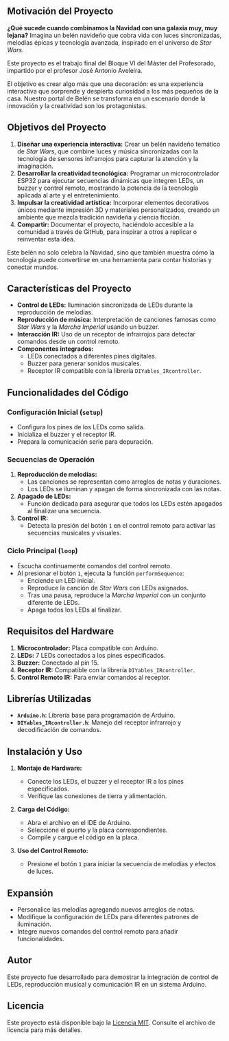 ## Motivación del Proyecto

**¿Qué sucede cuando combinamos la Navidad con una galaxia muy, muy lejana?** 
Imagina un belén navideño que cobra vida con luces sincronizadas, melodías épicas y tecnología avanzada, inspirado en el universo de *Star Wars*.  

Este proyecto  es el trabajo final del Bloque VI del Máster del Profesorado, impartido por el profesor José Antonio Aveleira.

El objetivo es crear algo más que una decoración: es una experiencia interactiva que sorprende y despierta curiosidad a los más pequeños de la casa. Nuestro portal de Belén se transforma en un escenario donde la innovación y la creatividad son los protagonistas.

## Objetivos del Proyecto

1. **Diseñar una experiencia interactiva:** Crear un belén navideño temático de *Star Wars*, que combine luces y música sincronizadas con la tecnología de sensores infrarrojos para capturar la atención y la imaginación.  
2. **Desarrollar la creatividad tecnológica:** Programar un microcontrolador ESP32 para ejecutar secuencias dinámicas que integren LEDs, un buzzer y control remoto, mostrando la potencia de la tecnología aplicada al arte y el entretenimiento.  
3. **Impulsar la creatividad artística:** Incorporar elementos decorativos únicos mediante impresión 3D y materiales personalizados, creando un ambiente que mezcla tradición navideña y ciencia ficción.  
4. **Compartir:** Documentar el proyecto, haciéndolo accesible a la comunidad a través de GitHub, para inspirar a otros a replicar o reinventar esta idea.  

Este belén no solo celebra la Navidad, sino que también muestra cómo la tecnología puede convertirse en una herramienta para contar historias y conectar mundos. 


## Características del Proyecto

- **Control de LEDs:** Iluminación sincronizada de LEDs durante la reproducción de melodías.
- **Reproducción de música:** Interpretación de canciones famosas como *Star Wars* y la *Marcha Imperial* usando un buzzer.
- **Interacción IR:** Uso de un receptor de infrarrojos para detectar comandos desde un control remoto.
- **Componentes integrados:**
  - LEDs conectados a diferentes pines digitales.
  - Buzzer para generar sonidos musicales.
  - Receptor IR compatible con la librería `DIYables_IRcontroller`.

## Funcionalidades del Código

### Configuración Inicial (`setup`)
- Configura los pines de los LEDs como salida.
- Inicializa el buzzer y el receptor IR.
- Prepara la comunicación serie para depuración.

### Secuencias de Operación
1. **Reproducción de melodías:** 
   - Las canciones se representan como arreglos de notas y duraciones.
   - Los LEDs se iluminan y apagan de forma sincronizada con las notas.
2. **Apagado de LEDs:** 
   - Función dedicada para asegurar que todos los LEDs estén apagados al finalizar una secuencia.
3. **Control IR:**
   - Detecta la presión del botón `1` en el control remoto para activar las secuencias musicales y visuales.

### Ciclo Principal (`loop`)
- Escucha continuamente comandos del control remoto.
- Al presionar el botón `1`, ejecuta la función `performSequence`:
  - Enciende un LED inicial.
  - Reproduce la canción de *Star Wars* con LEDs asignados.
  - Tras una pausa, reproduce la *Marcha Imperial* con un conjunto diferente de LEDs.
  - Apaga todos los LEDs al finalizar.

## Requisitos del Hardware

1. **Microcontrolador:** Placa compatible con Arduino.
2. **LEDs:** 7 LEDs conectados a los pines especificados.
3. **Buzzer:** Conectado al pin 15.
4. **Receptor IR:** Compatible con la librería `DIYables_IRcontroller`.
5. **Control Remoto IR:** Para enviar comandos al receptor.

## Librerías Utilizadas

- **`Arduino.h`**: Librería base para programación de Arduino.
- **`DIYables_IRcontroller.h`**: Manejo del receptor infrarrojo y decodificación de comandos.

## Instalación y Uso

1. **Montaje de Hardware:**
   - Conecte los LEDs, el buzzer y el receptor IR a los pines especificados.
   - Verifique las conexiones de tierra y alimentación.

2. **Carga del Código:**
   - Abra el archivo en el IDE de Arduino.
   - Seleccione el puerto y la placa correspondientes.
   - Compile y cargue el código en la placa.

3. **Uso del Control Remoto:**
   - Presione el botón `1` para iniciar la secuencia de melodías y efectos de luces.

## Expansión

- Personalice las melodías agregando nuevos arreglos de notas.
- Modifique la configuración de LEDs para diferentes patrones de iluminación.
- Integre nuevos comandos del control remoto para añadir funcionalidades.

## Autor

Este proyecto fue desarrollado para demostrar la integración de control de LEDs, reproducción musical y comunicación IR en un sistema Arduino.

## Licencia

Este proyecto está disponible bajo la [Licencia MIT](LICENSE). Consulte el archivo de licencia para más detalles.


